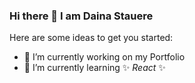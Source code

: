 ### Hi there 👋 I am Daina Stauere


<!-- **dazeste/dazeste** is a ✨ _special_ ✨ repository because its `README.md` (this file) appears on your GitHub profile. -->

Here are some ideas to get you started:

- 🔭 I’m currently working on my Portfolio
- 🌱 I’m currently learning ✨ _React_ ✨ 

<!--
- 👯 I’m looking to collaborate on ...
- 🤔 I’m looking for help with ...
- 💬 Ask me about ...
- 📫 How to reach me: ...
- 😄 Pronouns: ...
- ⚡ Fun fact: ...
- 😄 Pronouns: [Dayna] or [Dana]
-->

